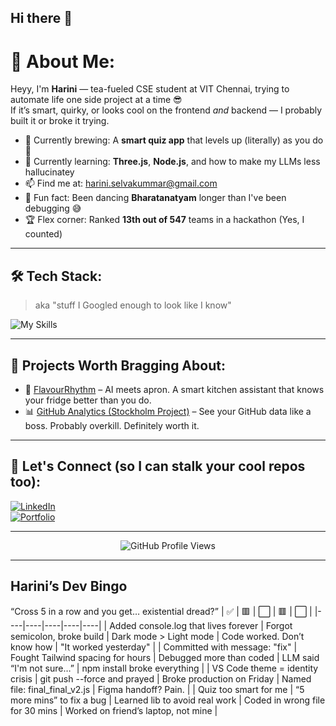 ## Hi there 👋

# 💫 About Me:
Heyy, I'm **Harini** — tea-fueled CSE student at VIT Chennai, trying to automate life one side project at a time 😎  
If it’s smart, quirky, or looks cool on the frontend *and* backend — I probably built it or broke it trying.  

- 🔭 Currently brewing: A **smart quiz app** that levels up (literally) as you do 🎯  
- 🌱 Currently learning: **Three.js**, **Node.js**, and how to make my LLMs less hallucinatey  
- 📫 Find me at: [harini.selvakummar@gmail.com](mailto:harini.selvakummar@gmail.com)  
- 🧠 Fun fact: Been dancing **Bharatanatyam** longer than I've been debugging 😅  
- 🏆 Flex corner: Ranked **13th out of 547** teams in a hackathon (Yes, I counted)  

---

## 🛠️ Tech Stack:
> aka "stuff I Googled enough to look like I know"

![My Skills](https://skillicons.dev/icons?i=html,css,js,react,tailwind,python,c,cpp,java,git,github,vscode)

---

## 📌 Projects Worth Bragging About:
- 🍲 [FlavourRhythm](https://github.com/Harini-win/backend-flavourrthym) – AI meets apron. A smart kitchen assistant that knows your fridge better than you do.  
- 📊 [GitHub Analytics (Stockholm Project)](https://github.com/Harini-win/stockholm-github-users) – See your GitHub data like a boss. Probably overkill. Definitely worth it.  

---

## 🔗 Let's Connect (so I can stalk your cool repos too):
[![LinkedIn](https://img.shields.io/badge/-LinkedIn-blue?logo=linkedin&logoColor=white&style=flat)](https://www.linkedin.com/in/harini-s-4b127428b/)  
[![Portfolio](https://img.shields.io/badge/-Portfolio-black?logo=vercel&style=flat)](https://harini-flqo.onrender.com/)

---

<!-- Use this to add visitor count -->
<p align="center">
  <img src="https://komarev.com/ghpvc/?username=Harini-win&style=flat&color=blue" alt="GitHub Profile Views" />
</p>  

---

## Harini’s Dev Bingo
“Cross 5 in a row and you get… existential dread?”
| ✅ | 🟥 | ⬜ | 🟥 | ⬜ |
|----|----|----|----|----|
| Added console.log that lives forever | Forgot semicolon, broke build | Dark mode > Light mode | Code worked. Don’t know how | "It worked yesterday" |
| Committed with message: "fix" | Fought Tailwind spacing for hours | Debugged more than coded | LLM said “I'm not sure…” | npm install broke everything |
| VS Code theme = identity crisis | git push --force and prayed | Broke production on Friday | Named file: final_final_v2.js | Figma handoff? Pain. |
| Quiz too smart for me | “5 more mins” to fix a bug | Learned lib to avoid real work | Coded in wrong file for 30 mins | Worked on friend’s laptop, not mine |



